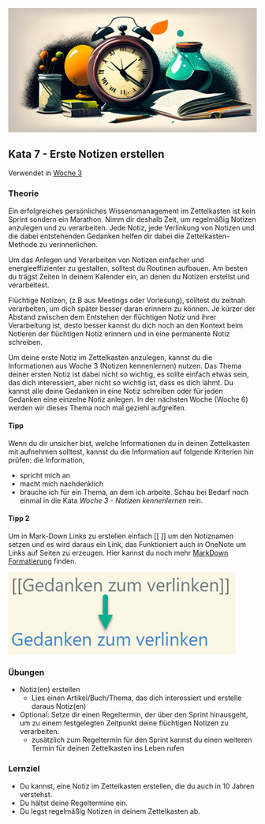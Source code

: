 
![Flüchtige Notizen](images/woche4.png)

## Kata 7 - Erste Notizen erstellen

Verwendet in [Woche 3](2-1-Woche-3.md)

### Theorie

Ein erfolgreiches persönliches Wissensmanagement im Zettelkasten ist kein Sprint sondern ein Marathon. Nimm dir deshalb Zeit, um regelmäßig Notizen anzulegen und zu verarbeiten. Jede Notiz, jede Verlinkung von Notizen und die dabei entstehenden Gedanken helfen dir dabei die  Zettelkasten-Methode zu verinnerlichen.

Um das Anlegen und Verarbeiten von Notizen einfacher und energieeffizienter zu gestalten, solltest du Routinen aufbauen.  Am besten du trägst Zeiten in deinem Kalender ein, an denen du Notizen erstellst und verarbeitest.

Flüchtige Notizen, (z.B aus Meetings oder Vorlesung), solltest du zeitnah verarbeiten, um dich später besser daran erinnern zu können. Je kürzer der Abstand zwischen dem Entstehen der flüchtigen Notiz und ihrer Verarbeitung ist, desto besser kannst du dich noch an den Kontext beim Notieren der flüchtigen Notiz erinnern und in eine permanente Notiz schreiben.

Um deine erste Notiz im Zettelkasten anzulegen, kannst du die Informationen aus Woche 3 (Notizen kennenlernen) nutzen. Das Thema deiner ersten Notiz ist dabei nicht so wichtig, es sollte einfach etwas sein, das dich interessiert, aber nicht so wichtig ist, dass es dich lähmt. Du kannst alle deine Gedanken in eine Notiz schreiben oder für jeden Gedanken eine einzelne Notiz anlegen. In der nächsten Woche (Woche 6) werden wir dieses Thema noch mal geziehl aufgreifen.


#### Tipp
Wenn du dir unsicher bist, welche Informationen du in deinen Zettelkasten mit aufnehmen solltest, kannst du die Information auf folgende Kriterien hin prüfen: die Information,
- spricht mich an
- macht mich nachdenklich
- brauche ich für ein Thema, an dem ich arbeite.
Schau bei Bedarf noch einmal in die Kata  _Woche 3 - Notizen kennenlernen_ rein.


#### Tipp 2
Um in Mark-Down Links zu erstellen einfach \[\[ \]\] um den Notiznamen setzen und es wird daraus ein Link, das Funktioniert auch in OneNote um Links auf Seiten zu erzeugen. Hier kannst du noch mehr [MarkDown Formatierung](3-0-1-was-ist-markdown.md) finden.

![Links erstellen](images/links-erstellen.png)


### Übungen
- Notiz(en) erstellen
	- Lies einen Artikel/Buch/Thema, das dich interessiert und erstelle daraus Notiz(en)
- Optional: Setze dir einen Regeltermin, der über den Sprint hinausgeht, um zu einem festgelegten Zeitpunkt deine flüchtigen Notizen zu verarbeiten.
	- zusätzlich zum Regeltermin für den Sprint kannst du einen weiteren Termin für deinen Zettelkasten ins Leben rufen



### Lernziel
- Du kannst, eine Notiz im Zettelkasten erstellen, die du auch in 10 Jahren verstehst.
- Du hältst deine Regeltermine ein.
- Du legst regelmäßig Notizen in deinem Zettelkasten ab.
<script src="https://giscus.app/client.js"
        data-repo="cogneon/lernos-zettelkasten"
        data-repo-id="R_kgDOI5YY1w"
        data-category="Announcements"
        data-category-id="DIC_kwDOI5YY184CUTx3"
        data-mapping="pathname"
        data-strict="0"
        data-reactions-enabled="1"
        data-emit-metadata="0"
        data-input-position="bottom"
        data-theme="light"
        data-lang="de"
        crossorigin="anonymous"
        async>
</script>
